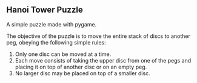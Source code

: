 ## Hanoi Tower Puzzle  
A simple puzzle made with pygame. 

The objective of the puzzle is to move the entire stack of discs to another peg, obeying the following simple rules:

1. Only one disc can be moved at a time.
2. Each move consists of taking the upper disc from one of the pegs and placing it on top of another disc or on an empty peg.
3. No larger disc may be placed on top of a smaller disc.

